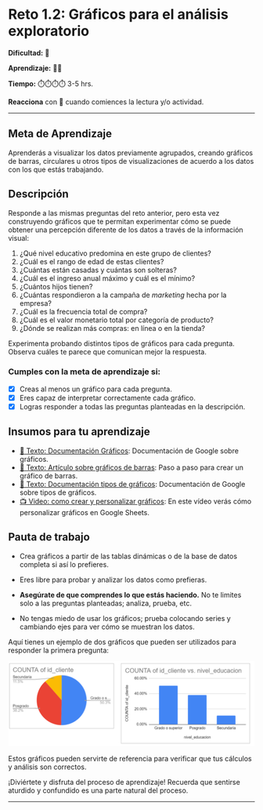# Reto 1.2: Gráficos para el análisis exploratorio

**Dificultad:** 🌻 

**Aprendizaje:** 🍯🍯 

**Tiempo:** ⏱️️⏱️️️⏱️️️⏱️️ 3-5 hrs.

**Reacciona** con 👀 cuando comiences la lectura y/o actividad.

---

## Meta de Aprendizaje

Aprenderás a visualizar los datos previamente agrupados, creando gráficos de barras, circulares u otros tipos de visualizaciones de acuerdo a los datos con los que estás trabajando.

## Descripción

Responde a las mismas preguntas del reto anterior, pero esta vez construyendo gráficos que te permitan experimentar cómo se puede obtener una percepción diferente de los datos a través de la información visual:

1. ¿Qué nivel educativo predomina en este grupo de clientes?
2. ¿Cuál es el rango de edad de estas clientes?
3. ¿Cuántas están casadas y cuántas son solteras?
4. ¿Cuál es el ingreso anual máximo y cuál es el mínimo?
5. ¿Cuántos hijos tienen?
6. ¿Cuántas respondieron a la campaña de *marketing* hecha por la empresa?
7. ¿Cuál es la frecuencia total de compra?
8. ¿Cuál es el valor monetario total por categoría de producto?
9. ¿Dónde se realizan más compras: en línea o en la tienda?

Experimenta probando distintos tipos de gráficos para cada pregunta. Observa cuáles te parece que comunican mejor la respuesta.

### Cumples con la meta de aprendizaje si:

- [x] Creas al menos un gráfico para cada pregunta.
- [x] Eres capaz de interpretar correctamente cada gráfico.
- [x] Logras responder a todas las preguntas planteadas en la descripción.

## Insumos para tu aprendizaje

- [📄 Texto: Documentación Gráficos](https://support.google.com/docs/answer/63824?hl=es&co=GENIE.Platform%3DDesktop): Documentación de Google sobre gráficos.
- [📄 Texto: Artículo sobre gráficos de barras](https://tipshojasdecalculo.com/grafico-de-barras-en-google-sheets/): Paso a paso para crear un gráfico de barras.
- [📄 Texto: Documentación tipos de gráficos](https://support.google.com/docs/answer/190718?hl=es-419): Documentación de Google sobre tipos de gráficos.
- [📺 Video: como crear y personalizar gráficos](https://www.youtube.com/watch?v=Ws2cTgMTPQE&t=17s): En este vídeo verás cómo personalizar gráficos en Google Sheets.

## Pauta de trabajo

- Crea gráficos a partir de las tablas dinámicas o de la base de datos completa si así lo prefieres.

- Eres libre para probar y analizar los datos como prefieras.

- **Asegúrate de que comprendes lo que estás haciendo.** No te limites solo a las preguntas planteadas; analiza, prueba, etc.

- No tengas miedo de usar los gráficos; prueba colocando series y cambiando ejes para ver cómo se muestran los datos.

Aquí tienes un ejemplo de dos gráficos que pueden ser utilizados para responder la primera pregunta:

![image](https://raw.githubusercontent.com/Laboratoria/digitaljumpstart-curriculum/main/DAT/00_assets/350081003-52e29a00-8377-481a-9bfd-0a841e332a06.png)

Estos gráficos pueden servirte de referencia para verificar que tus cálculos y análisis son correctos.

¡Diviértete y disfruta del proceso de aprendizaje! Recuerda que sentirse aturdido y confundido es una parte natural del proceso.

---


